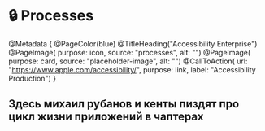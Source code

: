 # 🔒 Processes

@Metadata {
    @PageColor(blue)
    @TitleHeading("Accessibility Enterprise")
    @PageImage(
               purpose: icon, 
               source: "processes", 
               alt: "")
    @PageImage(
               purpose: card, 
               source: "placeholder-image", 
               alt: "")
    @CallToAction(
                url: "https://www.apple.com/accessibility/",
                purpose: link, 
                label: "Accessibility Production")
}

## Здесь михаил рубанов и кенты пиздят про цикл жизни приложений в чаптерах
